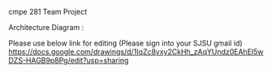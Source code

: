 cmpe 281 Team Project

Architecture Diagram : 

Please use below link for editing (Please sign into your SJSU gmail id)
https://docs.google.com/drawings/d/1IqZc8vxy2CkHh_zAqYUndz0EAhEl5wDZS-HAGB9p8Pg/edit?usp=sharing
